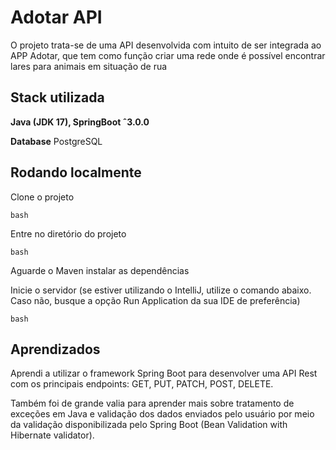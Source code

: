 # Adotar API


O projeto trata-se de uma API desenvolvida com intuito de ser integrada ao APP Adotar, que tem como função criar uma rede onde é possível encontrar lares para animais em situação de rua

## Stack utilizada

**Java (JDK 17), SpringBoot ˆ3.0.0**

**Database** PostgreSQL

## Rodando localmente

Clone o projeto

```
bash
```

Entre no diretório do projeto

```
bash
```

Aguarde o Maven instalar as dependências

Inicie o servidor (se estiver utilizando o IntelliJ, utilize o comando abaixo. Caso não, busque a opção Run Application da sua IDE de preferência)

```
bash
```

## Aprendizados

Aprendi a utilizar o framework Spring Boot para desenvolver uma API Rest com os principais endpoints: GET, PUT, PATCH, POST, DELETE.

Também foi de grande valia para aprender mais sobre tratamento de exceções em Java e validação dos dados enviados pelo usuário por meio da validação disponibilizada pelo Spring Boot (Bean Validation with Hibernate validator). 
